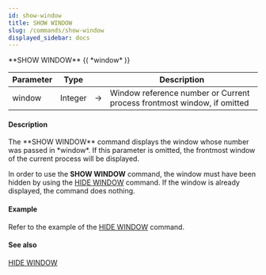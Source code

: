 ```yaml
---
id: show-window
title: SHOW WINDOW
slug: /commands/show-window
displayed_sidebar: docs
---
```


<!--REF #_command_.SHOW WINDOW.Syntax-->**SHOW WINDOW** {( *window* )}<!-- END REF-->
<!--REF #_command_.SHOW WINDOW.Params-->
| Parameter | Type |  | Description |
| --- | --- | --- | --- |
| window | Integer | &srarr; | Window reference number or Current process frontmost window, if omitted |

<!-- END REF-->

#### Description 

<!--REF #_command_.SHOW WINDOW.Summary-->The **SHOW WINDOW** command displays the window whose number was passed in *window*.<!-- END REF--> If this parameter is omitted, the frontmost window of the current process will be displayed.

In order to use the **SHOW WINDOW** command, the window must have been hidden by using the [HIDE WINDOW](hide-window.md) command. If the window is already displayed, the command does nothing.

#### Example 

Refer to the example of the [HIDE WINDOW](hide-window.md) command.

#### See also 

[HIDE WINDOW](hide-window.md)  
